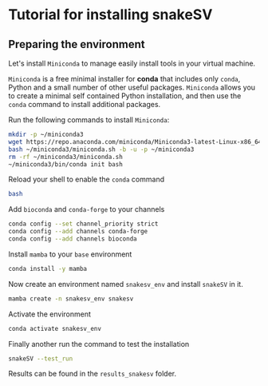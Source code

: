 # Tutorial for installing snakeSV

## Preparing the environment

Let's install `Miniconda` to manage easily install tools in your virtual machine.

`Miniconda` is a free minimal installer for **conda** that includes only `conda`, Python and a small number of other useful packages. `Miniconda` allows you to create a minimal self contained Python installation, and then use the `conda` command to install additional packages.

Run the following commands to install `Miniconda`:
```bash
mkdir -p ~/miniconda3
wget https://repo.anaconda.com/miniconda/Miniconda3-latest-Linux-x86_64.sh -O ~/miniconda3/miniconda.sh
bash ~/miniconda3/miniconda.sh -b -u -p ~/miniconda3
rm -rf ~/miniconda3/miniconda.sh
~/miniconda3/bin/conda init bash
```

Reload your shell to enable the `conda` command
```bash
bash
```

Add `bioconda` and `conda-forge` to your channels
```bash 
conda config --set channel_priority strict
conda config --add channels conda-forge
conda config --add channels bioconda
```

Install `mamba` to your `base` environment
```bash
conda install -y mamba
```

Now create an environment named `snakesv_env` and install `snakeSV` in it.
```bash
mamba create -n snakesv_env snakesv
```

Activate the environment
```bash
conda activate snakesv_env
```

Finally another run the command to test the installation 
```bash
snakeSV --test_run
```

Results can be found in the `results_snakesv` folder.
